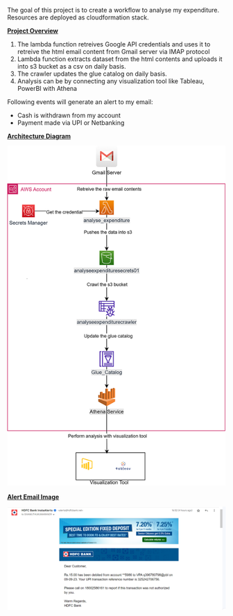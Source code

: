 The goal of this project is to create a workflow to analyse my expenditure.
Resources are deployed as cloudformation stack.

__<u>Project Overview</u>__

1. The lambda function retreives Google API credentials and uses it to retreive the html email content from Gmail server via IMAP protocol
2. Lambda function extracts dataset from the html contents and uploads it into s3 bucket as a csv on daily basis.
3. The crawler updates the glue catalog on daily basis.
4. Analysis can be by connecting any visualization tool like Tableau, PowerBI with Athena 

Following events will generate an alert to my email:
- Cash is withdrawn from my account
- Payment made via UPI or Netbanking

__<u>Architecture Diagram</u>__

![Architecture Diagram](images/architecture_diagram.png)

__<u>Alert Email Image</u>__

![Sample Alert Email](images/expenditure_email.png)


